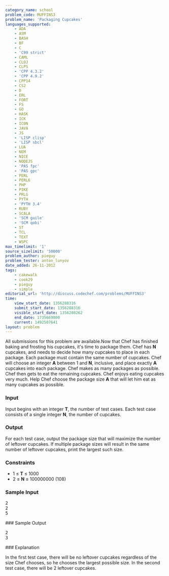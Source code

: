 ```yaml
---
category_name: school
problem_code: MUFFINS3
problem_name: 'Packaging Cupcakes'
languages_supported:
    - ADA
    - ASM
    - BASH
    - BF
    - C
    - 'C99 strict'
    - CAML
    - CLOJ
    - CLPS
    - 'CPP 4.3.2'
    - 'CPP 4.9.2'
    - CPP14
    - CS2
    - D
    - ERL
    - FORT
    - FS
    - GO
    - HASK
    - ICK
    - ICON
    - JAVA
    - JS
    - 'LISP clisp'
    - 'LISP sbcl'
    - LUA
    - NEM
    - NICE
    - NODEJS
    - 'PAS fpc'
    - 'PAS gpc'
    - PERL
    - PERL6
    - PHP
    - PIKE
    - PRLG
    - PYTH
    - 'PYTH 3.4'
    - RUBY
    - SCALA
    - 'SCM guile'
    - 'SCM qobi'
    - ST
    - TCL
    - TEXT
    - WSPC
max_timelimit: '1'
source_sizelimit: '50000'
problem_author: pieguy
problem_tester: anton_lunyov
date_added: 26-11-2012
tags:
    - cakewalk
    - cook29
    - pieguy
    - simple
editorial_url: 'http://discuss.codechef.com/problems/MUFFINS3'
time:
    view_start_date: 1356288316
    submit_start_date: 1356288316
    visible_start_date: 1356288262
    end_date: 1735669800
    current: 1492507641
layout: problem
---
```

All submissions for this problem are available.Now that Chef has finished baking and frosting his cupcakes, it's time to package them. Chef has **N** cupcakes, and needs to decide how many cupcakes to place in each package. Each package must contain the same number of cupcakes. Chef will choose an integer **A** between 1 and **N**, inclusive, and place exactly **A** cupcakes into each package. Chef makes as many packages as possible. Chef then gets to eat the remaining cupcakes. Chef enjoys eating cupcakes very much. Help Chef choose the package size **A** that will let him eat as many cupcakes as possible.

### Input

Input begins with an integer **T**, the number of test cases. Each test case consists of a single integer **N**, the number of cupcakes.

### Output

For each test case, output the package size that will maximize the number of leftover cupcakes. If multiple package sizes will result in the same number of leftover cupcakes, print the largest such size.

### Constraints

- 1 ≤ **T** ≤ 1000
- 2 ≤ **N** ≤ 100000000 (108)

### Sample Input

<pre>2
2
5
</pre>### Sample Output

<pre>2
3
</pre>### Explanation

In the first test case, there will be no leftover cupcakes regardless of the size Chef chooses, so he chooses the largest possible size. In the second test case, there will be 2 leftover cupcakes.
